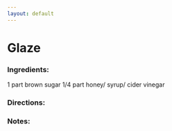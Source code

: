 ```yaml
---
layout: default
---
```


# Glaze

### Ingredients:

1 part brown sugar
1/4 part honey/ syrup/ cider vinegar

### Directions:

### Notes:
